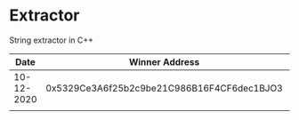 # Extractor
String extractor in C++

|Date|Winner Address|Ammount|CryptoCurrency|
|--|--|--|--|
|10-12-2020|0x5329Ce3A6f25b2c9be21C986B16F4CF6dec1BJO3|0.0101|ETH|
|||||

